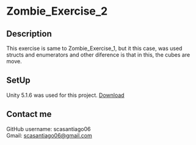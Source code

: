 # Zombie_Exercise_2

## Description
This exercise is same to Zombie_Exercise_1, but it this case, was used structs and enumerators and other diference is that in this, the cubes are move.

## SetUp
Unity 5.1.6 was used for this project. [Download](https://unity3d.com/es/get-unity/download/archive?_ga=2.167974376.817529385.1523644204-2074891024.1506362997)

## Contact me
GitHub username: scasantiago06
<br>
Gmail: scasantiago06@gmail.com
